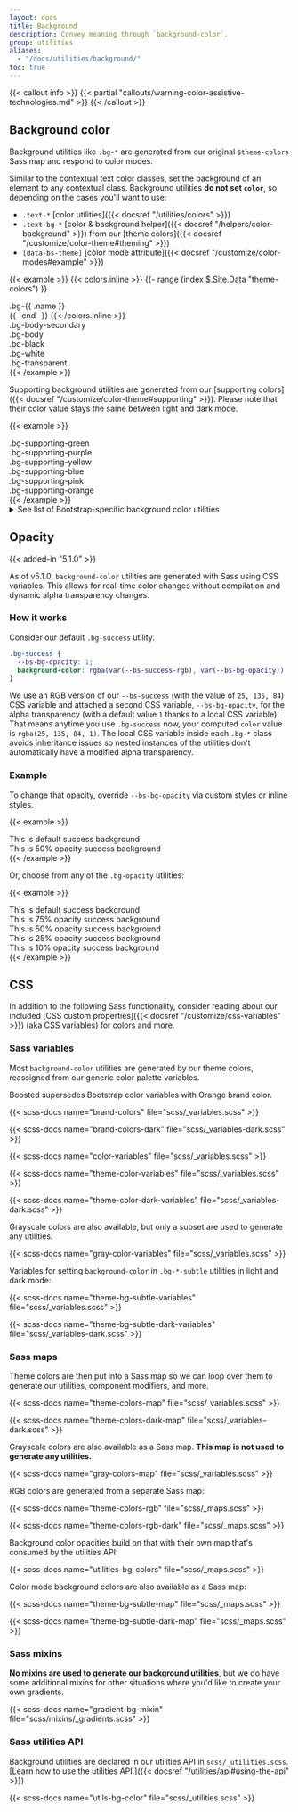 ```yaml
---
layout: docs
title: Background
description: Convey meaning through `background-color`.
group: utilities
aliases:
  - "/docs/utilities/background/"
toc: true
---
```


{{< callout info >}}
{{< partial "callouts/warning-color-assistive-technologies.md" >}}
{{< /callout >}}

## Background color

Background utilities like `.bg-*` are generated from our original `$theme-colors` Sass map and respond to color modes.

Similar to the contextual text color classes, set the background of an element to any contextual class. Background utilities **do not set `color`**, so depending on the cases you'll want to use:
* `.text-*` [color utilities]({{< docsref "/utilities/colors" >}})
* `.text-bg-*` [color & background helper]({{< docsref "/helpers/color-background" >}}) from our [theme colors]({{< docsref "/customize/color-theme#theming" >}})
* `[data-bs-theme]` [color mode attribute]({{< docsref "/customize/color-modes#example" >}})

{{< example >}}
{{< colors.inline >}}
{{- range (index $.Site.Data "theme-colors") }}
<div class="p-3 mb-2 fw-bold bg-{{ .name }}"><span class="text-bg-{{ .name }}">.bg-{{ .name }}</span></div>
{{- end -}}
{{< /colors.inline >}}
<div class="p-3 mb-2 fw-bold bg-body-secondary">.bg-body-secondary</div>
<div class="p-3 mb-2 fw-bold bg-body">.bg-body</div>
<div class="p-3 mb-2 fw-bold bg-black text-white">.bg-black</div>
<div class="p-3 mb-2 fw-bold bg-white text-dark">.bg-white</div>
<div class="p-3 mb-2 fw-bold bg-transparent">.bg-transparent</div>
{{< /example >}}

Supporting background utilities are generated from our [supporting colors]({{< docsref "/customize/color-theme#supporting" >}}). Please note that their color value stays the same between light and dark mode.

{{< example >}}
<div class="p-3 mb-2 fw-bold bg-supporting-green text-dark">.bg-supporting-green</div>
<div class="p-3 mb-2 fw-bold bg-supporting-purple text-dark">.bg-supporting-purple</div>
<div class="p-3 mb-2 fw-bold bg-supporting-yellow text-dark">.bg-supporting-yellow</div>
<div class="p-3 mb-2 fw-bold bg-supporting-blue text-dark">.bg-supporting-blue</div>
<div class="p-3 mb-2 fw-bold bg-supporting-pink text-dark">.bg-supporting-pink</div>
<div class="p-3 mb-2 fw-bold bg-supporting-orange text-dark">.bg-supporting-orange</div>
{{< /example >}}

<details>
  <summary>See list of Bootstrap-specific background color utilities</summary>
  <br>

Another background utility is `.bg-body-tertiary` but doesn't have any matching color in our [grays colors]({{< docsref "/customize/color-theme#grays" >}}) so shouldn't be used for now.

{{< example >}}
<p class="p-3 mb-2 fw-bold bg-body-tertiary">.bg-body-tertiary</p>
{{< /example >}}

In Bootstrap, for each `.bg-*` there is a matching `.bg-*-subtle` utility responding to color modes. In Boosted, subtle colors don't exist so these background utilities have exactly the same value and shouldn't be used. Prefer the regular `.bg-*` utilities instead.

{{< example >}}
{{< colors.inline >}}
{{- range (index $.Site.Data "theme-colors") }}
<div class="p-3 mb-2 fw-bold bg-{{ .name }}-subtle"><span class="text-bg-{{ .name }}">.bg-{{ .name }}-subtle</span></div>
{{- end -}}
{{< /colors.inline >}}
{{< /example >}}
</details>

<!-- Boosted mod: no background gradient -->

## Opacity

{{< added-in "5.1.0" >}}

As of v5.1.0, `background-color` utilities are generated with Sass using CSS variables. This allows for real-time color changes without compilation and dynamic alpha transparency changes.

### How it works

Consider our default `.bg-success` utility.

```css
.bg-success {
  --bs-bg-opacity: 1;
  background-color: rgba(var(--bs-success-rgb), var(--bs-bg-opacity)) !important;
}
```

We use an RGB version of our `--bs-success` (with the value of `25, 135, 84`) CSS variable and attached a second CSS variable, `--bs-bg-opacity`, for the alpha transparency (with a default value `1` thanks to a local CSS variable). That means anytime you use `.bg-success` now, your computed `color` value is `rgba(25, 135, 84, 1)`. The local CSS variable inside each `.bg-*` class avoids inheritance issues so nested instances of the utilities don't automatically have a modified alpha transparency.

### Example

To change that opacity, override `--bs-bg-opacity` via custom styles or inline styles.

{{< example >}}
<div class="bg-success p-2 text-dark">This is default success background</div>
<div class="bg-success p-2" style="--bs-bg-opacity: .5;">This is 50% opacity success background</div>
{{< /example >}}

Or, choose from any of the `.bg-opacity` utilities:

{{< example >}}
<div class="bg-success p-2 text-dark">This is default success background</div>
<div class="bg-success p-2 text-dark bg-opacity-75">This is 75% opacity success background</div>
<div class="bg-success p-2 text-dark bg-opacity-50">This is 50% opacity success background</div>
<div class="bg-success p-2 text-dark bg-opacity-25">This is 25% opacity success background</div>
<div class="bg-success p-2 text-dark bg-opacity-10">This is 10% opacity success background</div>
{{< /example >}}

## CSS

In addition to the following Sass functionality, consider reading about our included [CSS custom properties]({{< docsref "/customize/css-variables" >}}) (aka CSS variables) for colors and more.

### Sass variables

Most `background-color` utilities are generated by our theme colors, reassigned from our generic color palette variables.

<!-- Boosted mod -->
Boosted supersedes Bootstrap color variables with Orange brand color.

{{< scss-docs name="brand-colors" file="scss/_variables.scss" >}}

{{< scss-docs name="brand-colors-dark" file="scss/_variables-dark.scss" >}}

{{< scss-docs name="color-variables" file="scss/_variables.scss" >}}

{{< scss-docs name="theme-color-variables" file="scss/_variables.scss" >}}

{{< scss-docs name="theme-color-dark-variables" file="scss/_variables-dark.scss" >}}

<!-- Boosted mod: no background gradient -->

Grayscale colors are also available, but only a subset are used to generate any utilities.

{{< scss-docs name="gray-color-variables" file="scss/_variables.scss" >}}

Variables for setting `background-color` in `.bg-*-subtle` utilities in light and dark mode:

{{< scss-docs name="theme-bg-subtle-variables" file="scss/_variables.scss" >}}

{{< scss-docs name="theme-bg-subtle-dark-variables" file="scss/_variables-dark.scss" >}}

### Sass maps

Theme colors are then put into a Sass map so we can loop over them to generate our utilities, component modifiers, and more.

{{< scss-docs name="theme-colors-map" file="scss/_variables.scss" >}}

{{< scss-docs name="theme-colors-dark-map" file="scss/_variables-dark.scss" >}}

Grayscale colors are also available as a Sass map. **This map is not used to generate any utilities.**

{{< scss-docs name="gray-colors-map" file="scss/_variables.scss" >}}

RGB colors are generated from a separate Sass map:

{{< scss-docs name="theme-colors-rgb" file="scss/_maps.scss" >}}

{{< scss-docs name="theme-colors-rgb-dark" file="scss/_maps.scss" >}}

Background color opacities build on that with their own map that's consumed by the utilities API:

{{< scss-docs name="utilities-bg-colors" file="scss/_maps.scss" >}}

Color mode background colors are also available as a Sass map:

{{< scss-docs name="theme-bg-subtle-map" file="scss/_maps.scss" >}}

{{< scss-docs name="theme-bg-subtle-dark-map" file="scss/_maps.scss" >}}

### Sass mixins

**No mixins are used to generate our background utilities**, but we do have some additional mixins for other situations where you'd like to create your own gradients.

{{< scss-docs name="gradient-bg-mixin" file="scss/mixins/_gradients.scss" >}}

<!-- Boosted mod: no background gradient -->

### Sass utilities API

Background utilities are declared in our utilities API in `scss/_utilities.scss`. [Learn how to use the utilities API.]({{< docsref "/utilities/api#using-the-api" >}})

{{< scss-docs name="utils-bg-color" file="scss/_utilities.scss" >}}
